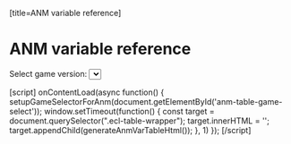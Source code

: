 [title=ANM variable reference]
# ANM variable reference

Select game version:
<select id='anm-table-game-select'></select>

<div class='ecl-table-wrapper'></div>

[script]
onContentLoad(async function() {
    setupGameSelectorForAnm(document.getElementById('anm-table-game-select'));
    window.setTimeout(function() {
        const target = document.querySelector(".ecl-table-wrapper");
        target.innerHTML = '';
        target.appendChild(generateAnmVarTableHtml());
    }, 1)
});
[/script]
